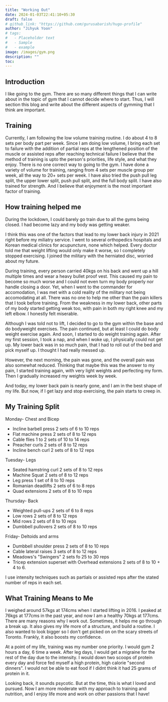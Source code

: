 ```yaml
---
title: "Working Out"
date: 2024-01-03T22:41:10+05:30
draft: false
# github_link: "https://github.com/gurusabarish/hugo-profile"
author: "Jihyuk Yoon"
# tags:
#   - Placeholder text
#   - Sample
#   - example
image: /images/gym.png
description: ""
toc: 
---
```

## Introduction
I like going to the gym. There are so many different things that I can write about in the topic of gym that I cannot decide where to start. Thus, I will section this blog and write about the different aspects of gymming that I think are important. 

## Training
Currently, I am following the low volume training routine. I do about 4 to 8 sets per body part per week. Since I am doing low volume, I bring each set to failure with the addition of partial reps at the lengthened position of the muscle or assisted reps after reaching technical failure
I believe that the method of training is upto the person's priorities, life style, and what they enjoy. There is no one correct way to going to the gym. I have done a variety of volume for training, ranging from 4 sets per muscle group per week, all the way to 20+ sets per week. I have also tried the push pull leg split, the upper lower split, push pull split, and the full body split. I have also trained for strength. And I believe that enjoyment is the most important factor of training. 

## How training helped me
During the lockdown, I could barely go train due to all the gyms being closed. I had become lazy and my body was getting weaker. 

I think this was one of the factors that lead to my lower back injury in 2021 right before my miliatry service. I went to several orthopedics hospitals and Korean medical clinics for acupuncture, none which helped. Every doctor told me that weight lifting would only make it worse, so I completely stopped exercising. I joined the military with the herniated disc, worried about my future. 

During training, every person carried 40kgs on his back and went up a hill multiple times and wear a heavy bullet proof vest. This caused my pain to become so much worse and I could not even turn my body properly nor handle closing a door. Yet, when I went to the commander for accomodation, I was met with a cold reality of the military not being accomodating at all. There was no one to help me other than the pain killers that I took before training. From the weakness in my lower back, other parts of my body started getting weak too, with pain in both my right knee and my left elbow. I honestly felt miserable.

Although I was told not to lift, I decided to go to the gym within the base and do bodyweight exercises. The pain continued, but at least I could do body weight exercise again. And soon, I started to do weight training again. After my first session, I took a nap, and when I woke up, I physically could not get up. My lower back was in so much pain, that I had to roll out of the bed and pick myself up. I thought I had really messed up. 

However, the next morning, the pain was gone, and the overall pain was also somewhat reduced. Thinking that maybe this was the answer to my pain, I started training again, with very light weights and perfecting my form. Then I gradually increased my weights week by week.

And today, my lower back pain is nearly gone, and I am in the best shape of my life. But now, if I get lazy and stop exercising, the pain starts to creep in. 


## My Training Split
Monday- Chest and Bicep
  - Incline barbell press 2 sets of 6 to 10 reps
  - Flat machine press 2 sets of 8 to 12 reps
  - Cable flies 1 to 2 sets of 10 to 14 reps
  - Preacher curls 2 sets of 8 to 12 reps
  - Incline bench curl 2 sets of 8 to 12 reps

Tuesday- Legs
  - Seated hamstring curl 2 sets of 8 to 12 reps
  - Machine Squat 2 sets of 8 to 12 reps
  - Leg press 1 set of 8 to 10 reps
  - Romanian deadlifts 2 sets of 6 to 8 reps
  - Quad extensions 2 sets of 8 to 10 reps

Thursday- Back
  - Weighted pull-ups 2 sets of 6 to 8 reps
  - Low rows 2 sets of 8 to 12 reps
  - Mid rows 2 sets of 8 to 10 reps
  - Dumbbell pullovers 2 sets of 8 to 10 reps

Friday- Deltoids and arms
  - Dumbbell shoulder press 2 sets of 8 to 10 reps
  - Cable lateral raises 3 sets of 8 to 12 reps
  - Meadows's "Swingers" 2 sets fo 25 to 30 reps
  - Tricep extension superset with Overhead extensions 2 sets of 8 to 10 + 4 to 6. 

I use intensity techniques such as partials or assisted reps after the stated number of reps in each set. 

## What Training Means to Me
I weighed around 57kgs at 174cms when I started lifting in 2016. I peaked at 76kgs at 177cms in the past year, and now I am a healthy 70kgs at 177cms. There are many reasons why I work out. Sometimes, it helps me go through a break up. It also gives my life more of a structure, and build a routine. I also wanted to look bigger so I don't get picked on on the scary streets of Toronto. Frankly, it also boosts my confidence. 

At a point of my life, training was my number one priority. I would gym 2 hours a day, 6 time a week. After leg days, I would get a migraine for the rest of the day due to the intensity. I would down two scoops of protein every day and force fed myself a high protein, high calorie "second dinners". I would not be able to eat food if I didnt think it had 25 grams of protein in it. 

Looking back, it sounds psycotic. But at the time, this is what I loved and pursued. Now I am more moderate with my approach to training and nutrition, and I enjoy life more and work on other passions that I have!